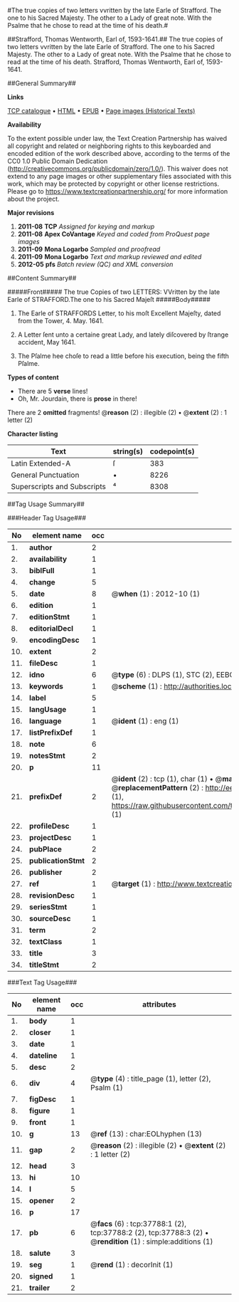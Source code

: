 #The true copies of two letters vvritten by the late Earle of Strafford. The one to his Sacred Majesty. The other to a Lady of great note. With the Psalme that he chose to read at the time of his death.#

##Strafford, Thomas Wentworth, Earl of, 1593-1641.##
The true copies of two letters vvritten by the late Earle of Strafford. The one to his Sacred Majesty. The other to a Lady of great note. With the Psalme that he chose to read at the time of his death.
Strafford, Thomas Wentworth, Earl of, 1593-1641.

##General Summary##

**Links**

[TCP catalogue](http://www.ota.ox.ac.uk/tcp/)  • 
[HTML](http://tei.it.ox.ac.uk/tcp/Texts-HTML/free/A61/A61724.html)  • 
[EPUB](http://tei.it.ox.ac.uk/tcp/Texts-EPUB/free/A61/A61724.epub) • 
[Page images (Historical Texts)](https://historicaltexts.jisc.ac.uk/eebo-99833312e)

**Availability**

To the extent possible under law, the Text Creation Partnership has waived all copyright and related or neighboring rights to this keyboarded and encoded edition of the work described above, according to the terms of the CC0 1.0 Public Domain Dedication (http://creativecommons.org/publicdomain/zero/1.0/). This waiver does not extend to any page images or other supplementary files associated with this work, which may be protected by copyright or other license restrictions. Please go to https://www.textcreationpartnership.org/ for more information about the project.

**Major revisions**

1. __2011-08__ __TCP__ *Assigned for keying and markup*
1. __2011-08__ __Apex CoVantage__ *Keyed and coded from ProQuest page images*
1. __2011-09__ __Mona Logarbo__ *Sampled and proofread*
1. __2011-09__ __Mona Logarbo__ *Text and markup reviewed and edited*
1. __2012-05__ __pfs__ *Batch review (QC) and XML conversion*

##Content Summary##

#####Front#####
The true Copies of two LETTERS: VVritten by the late Earle of STRAFFORD.The one to his Sacred Majeſt
#####Body#####

1. The Earle of STRAFFORDS Letter, to his moſt Excellent Majeſty, dated from the Tower, 4. May. 1641.

1. A Letter ſent unto a certaine great Lady, and lately diſcovered by ſtrange accident, May 1641.

1. The Pſalme hee choſe to read a little before his execution, being the fifth Pſalme.

**Types of content**

  * There are 5 **verse** lines!
  * Oh, Mr. Jourdain, there is **prose** in there!

There are 2 **omitted** fragments! 
 @__reason__ (2) : illegible (2)  •  @__extent__ (2) : 1 letter (2)

**Character listing**


|Text|string(s)|codepoint(s)|
|---|---|---|
|Latin Extended-A|ſ|383|
|General Punctuation|•|8226|
|Superscripts             and Subscripts|⁴|8308|

##Tag Usage Summary##

###Header Tag Usage###

|No|element name|occ|attributes|
|---|---|---|---|
|1.|__author__|2||
|2.|__availability__|1||
|3.|__biblFull__|1||
|4.|__change__|5||
|5.|__date__|8| @__when__ (1) : 2012-10 (1)|
|6.|__edition__|1||
|7.|__editionStmt__|1||
|8.|__editorialDecl__|1||
|9.|__encodingDesc__|1||
|10.|__extent__|2||
|11.|__fileDesc__|1||
|12.|__idno__|6| @__type__ (6) : DLPS (1), STC (2), EEBO-CITATION (1), PROQUEST (1), VID (1)|
|13.|__keywords__|1| @__scheme__ (1) : http://authorities.loc.gov/ (1)|
|14.|__label__|5||
|15.|__langUsage__|1||
|16.|__language__|1| @__ident__ (1) : eng (1)|
|17.|__listPrefixDef__|1||
|18.|__note__|6||
|19.|__notesStmt__|2||
|20.|__p__|11||
|21.|__prefixDef__|2| @__ident__ (2) : tcp (1), char (1)  •  @__matchPattern__ (2) : ([0-9\-]+):([0-9IVX]+) (1), (.+) (1)  •  @__replacementPattern__ (2) : http://eebo.chadwyck.com/downloadtiff?vid=$1&page=$2 (1), https://raw.githubusercontent.com/textcreationpartnership/Texts/master/tcpchars.xml#$1 (1)|
|22.|__profileDesc__|1||
|23.|__projectDesc__|1||
|24.|__pubPlace__|2||
|25.|__publicationStmt__|2||
|26.|__publisher__|2||
|27.|__ref__|1| @__target__ (1) : http://www.textcreationpartnership.org/docs/. (1)|
|28.|__revisionDesc__|1||
|29.|__seriesStmt__|1||
|30.|__sourceDesc__|1||
|31.|__term__|2||
|32.|__textClass__|1||
|33.|__title__|3||
|34.|__titleStmt__|2||


###Text Tag Usage###

|No|element name|occ|attributes|
|---|---|---|---|
|1.|__body__|1||
|2.|__closer__|1||
|3.|__date__|1||
|4.|__dateline__|1||
|5.|__desc__|2||
|6.|__div__|4| @__type__ (4) : title_page (1), letter (2), Psalm (1)|
|7.|__figDesc__|1||
|8.|__figure__|1||
|9.|__front__|1||
|10.|__g__|13| @__ref__ (13) : char:EOLhyphen (13)|
|11.|__gap__|2| @__reason__ (2) : illegible (2)  •  @__extent__ (2) : 1 letter (2)|
|12.|__head__|3||
|13.|__hi__|10||
|14.|__l__|5||
|15.|__opener__|2||
|16.|__p__|17||
|17.|__pb__|6| @__facs__ (6) : tcp:37788:1 (2), tcp:37788:2 (2), tcp:37788:3 (2)  •  @__rendition__ (1) : simple:additions (1)|
|18.|__salute__|3||
|19.|__seg__|1| @__rend__ (1) : decorInit (1)|
|20.|__signed__|1||
|21.|__trailer__|2||
